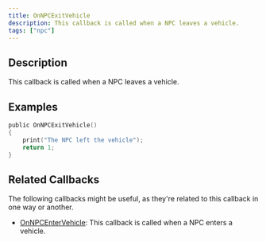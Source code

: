 ```yaml
---
title: OnNPCExitVehicle
description: This callback is called when a NPC leaves a vehicle.
tags: ["npc"]
---
```


## Description

This callback is called when a NPC leaves a vehicle.

## Examples

```c
public OnNPCExitVehicle()
{
    print("The NPC left the vehicle");
    return 1;
}
```

## Related Callbacks

The following callbacks might be useful, as they're related to this callback in one way or another.

- [OnNPCEnterVehicle](OnNPCEnterVehicle): This callback is called when a NPC enters a vehicle.
